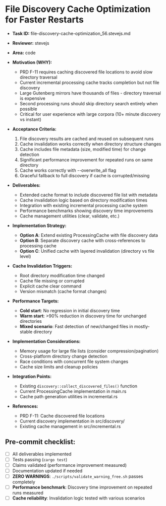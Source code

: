 # File Discovery Cache Optimization for Faster Restarts

* **Task ID:** file-discovery-cache-optimization_56.stevejs.md
* **Reviewer:** stevejs
* **Area:** code
* **Motivation (WHY):**
  - PRD F-11 requires caching discovered file locations to avoid slow directory traversal
  - Current incremental processing cache tracks completion but not file discovery
  - Large Gutenberg mirrors have thousands of files - directory traversal is expensive
  - Second processing runs should skip directory search entirely when possible
  - Critical for user experience with large corpora (10+ minute discovery vs instant)

* **Acceptance Criteria:**
  1. File discovery results are cached and reused on subsequent runs
  2. Cache invalidation works correctly when directory structure changes
  3. Cache includes file metadata (size, modified time) for change detection
  4. Significant performance improvement for repeated runs on same directory
  5. Cache works correctly with --overwrite_all flag
  6. Graceful fallback to full discovery if cache is corrupted/missing

* **Deliverables:**
  - Extended cache format to include discovered file list with metadata
  - Cache invalidation logic based on directory modification times
  - Integration with existing incremental processing cache system
  - Performance benchmarks showing discovery time improvements
  - Cache management utilities (clear, validate, etc.)

* **Implementation Strategy:**
  - **Option A**: Extend existing ProcessingCache with file discovery data
  - **Option B**: Separate discovery cache with cross-references to processing cache
  - **Option C**: Unified cache with layered invalidation (directory vs file level)

* **Cache Invalidation Triggers:**
  - Root directory modification time changed
  - Cache file missing or corrupted
  - Explicit cache clear command
  - Version mismatch (cache format changes)

* **Performance Targets:**
  - **Cold start**: No regression in initial discovery time
  - **Warm start**: >90% reduction in discovery time for unchanged directories
  - **Mixed scenario**: Fast detection of new/changed files in mostly-stable directory

* **Implementation Considerations:**
  - Memory usage for large file lists (consider compression/pagination)
  - Cross-platform directory change detection
  - Race conditions with concurrent file system changes
  - Cache size limits and cleanup policies

* **Integration Points:**
  - Existing `discovery::collect_discovered_files()` function
  - Current ProcessingCache implementation in main.rs
  - Cache path generation utilities in incremental.rs

* **References:**
  - PRD F-11: Cache discovered file locations
  - Current discovery implementation in src/discovery/
  - Existing cache management in src/incremental.rs

## Pre-commit checklist:
- [ ] All deliverables implemented
- [ ] Tests passing (`cargo test`)
- [ ] Claims validated (performance improvement measured)
- [ ] Documentation updated if needed
- [ ] **ZERO WARNINGS**: `./scripts/validate_warning_free.sh` passes completely
- [ ] **Performance benchmark**: Discovery time improvement on repeated runs measured
- [ ] **Cache reliability**: Invalidation logic tested with various scenarios